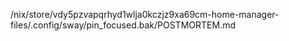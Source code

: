 /nix/store/vdy5pzvapqrhyd1wlja0kczjz9xa69cm-home-manager-files/.config/sway/pin_focused.bak/POSTMORTEM.md